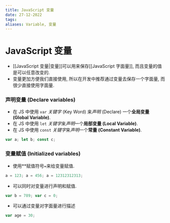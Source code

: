 ```yaml
---
title: JavaScript 变量
date: 27-12-2022
tags: 
aliases: Variable, 变量
---
```


# JavaScript 变量

- [[JavaScript 变量|变量]]可以用来保存[[JavaScript 字面量]], 而且变量的值是可以任意改变的.    
- 变量更加方便我们直接使用, 所以在开发中推荐通过变量去保存一个字面量, 而很少直接使用字面量.    


### 声明变量 (Declare variables)  
  
- 在 JS 中使用 `var` *关键字* (Key Word) 来*声明* (Declare) 一个**全局变量 (Global Variable)**.  
- 在 JS 中使用 `let` *关键字*来*声明*一个**局部变量 (Local Variable)**.  
- 在 JS 中使用 `const` *关键字*来*声明*一个**常量 (Constant Variable)**.  
  
```js  
var a; let b; const c;  
```  
  
### 变量赋值 (Initialized variables)  
  
- 使用**赋值符号`=`来给变量赋值.  

```js  
a = 123; a = 456; a = 12312312313;
```
- 可以同时对变量进行声明和赋值.  

```js  
var b = 789; var c = 0;  
```

- 可以通过变量对字面量进行描述  

```js  
var age = 30;
```
